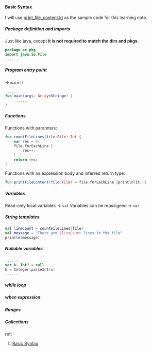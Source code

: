 #### Basic Syntax
I will use [print_file_content.kt](./ex/pkg/print_file_content.kt) as the sample code for this learning note.

##### Package definition and imports
Just like java, except **it is not required to match the dirs and pkgs.**
```kotlin
package ex.pkg
import java.io.File
......
```

##### Program entry point
&rarr; `main()`
```kotlin
......
fun main(args: Array<String>) {
    ......
}
```

##### Functions
Functions with paramters:
```kotlin
fun countFileLines(file:File):Int {
    var res = 0;
    file.forEachLine {
        res++;
    }
    return res;
}
```

Functions with an expression body and inferred return type:
```kotlin
fun printFileContent(file:File) = file.forEachLine {println(it) }
```

##### Variables
Read-only local variables &rarr; `val`
Variables can be reassigned &rarr; `var`

##### String templates

```kotlin
val lineCount = countFileLines(file)
val message = "There are $lineCount lines in the file"
println(message)
```

##### Nullable variables
```kotlin
......
var k: Int? = null
k = Integer.parseInt(x)
......
```

##### while loop
##### when expression
##### Ranges
##### Collections
ref:
1. [Basic Syntax](https://kotlinlang.org/docs/reference/basic-syntax.html)
